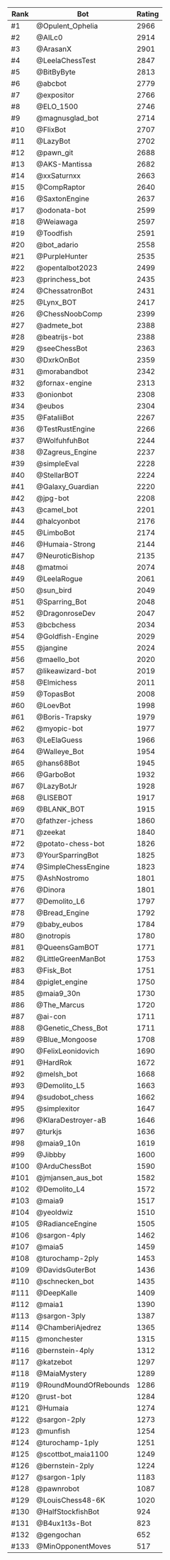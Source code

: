 Rank|Bot|Rating
---|---|---
#1|@Opulent_Ophelia|2966
#2|@AILc0|2914
#3|@ArasanX|2901
#4|@LeelaChessTest|2847
#5|@BitByByte|2813
#6|@abcbot|2779
#7|@expositor|2766
#8|@ELO_1500|2746
#9|@magnusglad_bot|2714
#10|@FlixBot|2707
#11|@LazyBot|2702
#12|@pawn_git|2688
#13|@AKS-Mantissa|2682
#14|@xxSaturnxx|2663
#15|@CompRaptor|2640
#16|@SaxtonEngine|2637
#17|@odonata-bot|2599
#18|@Weiawaga|2597
#19|@Toodfish|2591
#20|@bot_adario|2558
#21|@PurpleHunter|2535
#22|@opentalbot2023|2499
#23|@princhess_bot|2435
#24|@ChessatronBot|2431
#25|@Lynx_BOT|2417
#26|@ChessNoobComp|2399
#27|@admete_bot|2388
#28|@beatrijs-bot|2388
#29|@seeChessBot|2363
#30|@DxrkOnBot|2359
#31|@morabandbot|2342
#32|@fornax-engine|2313
#33|@onionbot|2308
#34|@eubos|2304
#35|@FataliiBot|2267
#36|@TestRustEngine|2266
#37|@WolfuhfuhBot|2244
#38|@Zagreus_Engine|2237
#39|@simpleEval|2228
#40|@StellarBOT|2224
#41|@Galaxy_Guardian|2220
#42|@jpg-bot|2208
#43|@camel_bot|2201
#44|@halcyonbot|2176
#45|@LimboBot|2174
#46|@Humaia-Strong|2144
#47|@NeuroticBishop|2135
#48|@matmoi|2074
#49|@LeelaRogue|2061
#50|@sun_bird|2049
#51|@Sparring_Bot|2048
#52|@DragonroseDev|2047
#53|@bcbchess|2034
#54|@Goldfish-Engine|2029
#55|@jangine|2024
#56|@maello_bot|2020
#57|@likeawizard-bot|2019
#58|@Elmichess|2011
#59|@TopasBot|2008
#60|@LoevBot|1998
#61|@Boris-Trapsky|1979
#62|@myopic-bot|1977
#63|@LeElaGuess|1966
#64|@Walleye_Bot|1954
#65|@hans68Bot|1945
#66|@GarboBot|1932
#67|@LazyBotJr|1928
#68|@LISEBOT|1917
#69|@BLANK_BOT|1915
#70|@fathzer-jchess|1860
#71|@zeekat|1840
#72|@potato-chess-bot|1826
#73|@YourSparringBot|1825
#74|@SimpleChessEngine|1823
#75|@AshNostromo|1801
#76|@Dinora|1801
#77|@Demolito_L6|1797
#78|@Bread_Engine|1792
#79|@baby_eubos|1784
#80|@notropis|1780
#81|@QueensGamBOT|1771
#82|@LittleGreenManBot|1753
#83|@Fisk_Bot|1751
#84|@piglet_engine|1750
#85|@maia9_30n|1730
#86|@The_Marcus|1720
#87|@ai-con|1711
#88|@Genetic_Chess_Bot|1711
#89|@Blue_Mongoose|1708
#90|@FelixLeonidovich|1690
#91|@HardRok|1672
#92|@melsh_bot|1668
#93|@Demolito_L5|1663
#94|@sudobot_chess|1662
#95|@simplexitor|1647
#96|@KlaraDestroyer-aB|1646
#97|@turkjs|1636
#98|@maia9_10n|1619
#99|@Jibbby|1600
#100|@ArduChessBot|1590
#101|@jmjansen_aus_bot|1582
#102|@Demolito_L4|1572
#103|@maia9|1517
#104|@yeoldwiz|1510
#105|@RadianceEngine|1505
#106|@sargon-4ply|1462
#107|@maia5|1459
#108|@turochamp-2ply|1453
#109|@DavidsGuterBot|1436
#110|@schnecken_bot|1435
#111|@DeepKalle|1409
#112|@maia1|1390
#113|@sargon-3ply|1387
#114|@ChamberiAjedrez|1365
#115|@monchester|1315
#116|@bernstein-4ply|1312
#117|@katzebot|1297
#118|@MaiaMystery|1289
#119|@RoundMoundOfRebounds|1286
#120|@rust-bot|1284
#121|@Humaia|1274
#122|@sargon-2ply|1273
#123|@munfish|1254
#124|@turochamp-1ply|1251
#125|@scottbot_maia1100|1249
#126|@bernstein-2ply|1224
#127|@sargon-1ply|1183
#128|@pawnrobot|1087
#129|@LouisChess48-6K|1020
#130|@HalfStockfishBot|924
#131|@B4ux1t3s-Bot|823
#132|@gengochan|652
#133|@MinOpponentMoves|517
